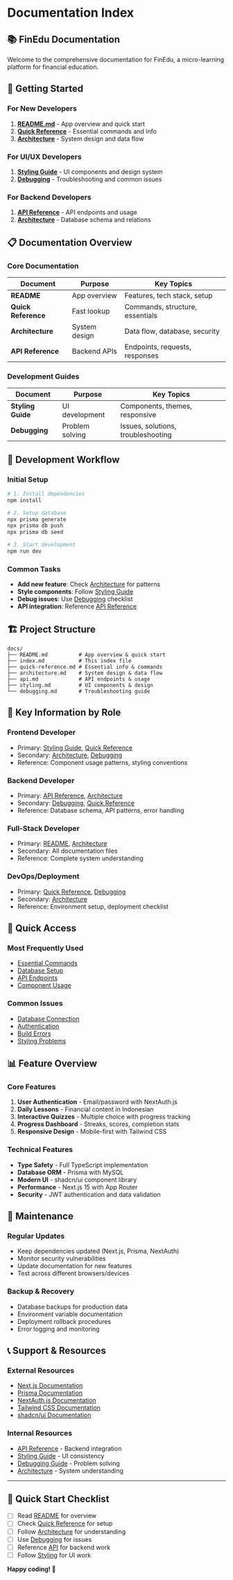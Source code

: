 # Documentation Index

## 📚 **FinEdu Documentation**

Welcome to the comprehensive documentation for FinEdu, a micro-learning platform for financial education.

## 🎯 **Getting Started**

### **For New Developers**
1. **[README.md](./README.md)** - App overview and quick start
2. **[Quick Reference](./quick-reference.md)** - Essential commands and info
3. **[Architecture](./architecture.md)** - System design and data flow

### **For UI/UX Developers**
1. **[Styling Guide](./styling.md)** - UI components and design system
2. **[Debugging](./debugging.md)** - Troubleshooting and common issues

### **For Backend Developers**
1. **[API Reference](./api.md)** - API endpoints and usage
2. **[Architecture](./architecture.md)** - Database schema and relations

## 📋 **Documentation Overview**

### **Core Documentation**
| Document | Purpose | Key Topics |
|----------|---------|------------|
| **README** | App overview | Features, tech stack, setup |
| **Quick Reference** | Fast lookup | Commands, structure, essentials |
| **Architecture** | System design | Data flow, database, security |
| **API Reference** | Backend APIs | Endpoints, requests, responses |

### **Development Guides**
| Document | Purpose | Key Topics |
|----------|---------|------------|
| **Styling Guide** | UI development | Components, themes, responsive |
| **Debugging** | Problem solving | Issues, solutions, troubleshooting |

## 🔧 **Development Workflow**

### **Initial Setup**
```bash
# 1. Install dependencies
npm install

# 2. Setup database
npx prisma generate
npx prisma db push
npx prisma db seed

# 3. Start development
npm run dev
```

### **Common Tasks**
- **Add new feature**: Check [Architecture](./architecture.md) for patterns
- **Style components**: Follow [Styling Guide](./styling.md)
- **Debug issues**: Use [Debugging](./debugging.md) checklist
- **API integration**: Reference [API Reference](./api.md)

## 🏗️ **Project Structure**

```
docs/
├── README.md          # App overview & quick start
├── index.md           # This index file
├── quick-reference.md # Essential info & commands
├── architecture.md    # System design & data flow
├── api.md             # API endpoints & usage
├── styling.md         # UI components & design
└── debugging.md       # Troubleshooting guide
```

## 🎯 **Key Information by Role**

### **Frontend Developer**
- Primary: [Styling Guide](./styling.md), [Quick Reference](./quick-reference.md)
- Secondary: [Architecture](./architecture.md), [Debugging](./debugging.md)
- Reference: Component usage patterns, styling conventions

### **Backend Developer**
- Primary: [API Reference](./api.md), [Architecture](./architecture.md)
- Secondary: [Debugging](./debugging.md), [Quick Reference](./quick-reference.md)
- Reference: Database schema, API patterns, error handling

### **Full-Stack Developer**
- Primary: [README](./README.md), [Architecture](./architecture.md)
- Secondary: All documentation files
- Reference: Complete system understanding

### **DevOps/Deployment**
- Primary: [Quick Reference](./quick-reference.md), [Debugging](./debugging.md)
- Secondary: [Architecture](./architecture.md)
- Reference: Environment setup, deployment checklist

## 🚀 **Quick Access**

### **Most Frequently Used**
- [Essential Commands](./quick-reference.md#essential-commands)
- [Database Setup](./quick-reference.md#database-tables)
- [API Endpoints](./api.md#api-endpoints)
- [Component Usage](./styling.md#key-components-used)

### **Common Issues**
- [Database Connection](./debugging.md#database-connection-errors)
- [Authentication](./debugging.md#authentication-issues)
- [Build Errors](./debugging.md#build--runtime-errors)
- [Styling Problems](./debugging.md#styling-problems)

## 📊 **Feature Overview**

### **Core Features**
1. **User Authentication** - Email/password with NextAuth.js
2. **Daily Lessons** - Financial content in Indonesian
3. **Interactive Quizzes** - Multiple choice with progress tracking
4. **Progress Dashboard** - Streaks, scores, completion stats
5. **Responsive Design** - Mobile-first with Tailwind CSS

### **Technical Features**
- **Type Safety** - Full TypeScript implementation
- **Database ORM** - Prisma with MySQL
- **Modern UI** - shadcn/ui component library
- **Performance** - Next.js 15 with App Router
- **Security** - JWT authentication and data validation

## 🔄 **Maintenance**

### **Regular Updates**
- Keep dependencies updated (Next.js, Prisma, NextAuth)
- Monitor security vulnerabilities
- Update documentation for new features
- Test across different browsers/devices

### **Backup & Recovery**
- Database backups for production data
- Environment variable documentation
- Deployment rollback procedures
- Error logging and monitoring

## 📞 **Support & Resources**

### **External Resources**
- [Next.js Documentation](https://nextjs.org/docs)
- [Prisma Documentation](https://www.prisma.io/docs)
- [NextAuth.js Documentation](https://next-auth.js.org)
- [Tailwind CSS Documentation](https://tailwindcss.com/docs)
- [shadcn/ui Documentation](https://ui.shadcn.com)

### **Internal Resources**
- [API Reference](./api.md) - Backend integration
- [Styling Guide](./styling.md) - UI consistency
- [Debugging Guide](./debugging.md) - Problem solving
- [Architecture](./architecture.md) - System understanding

---

## 🎯 **Quick Start Checklist**

- [ ] Read [README](./README.md) for overview
- [ ] Check [Quick Reference](./quick-reference.md) for setup
- [ ] Follow [Architecture](./architecture.md) for understanding
- [ ] Use [Debugging](./debugging.md) for issues
- [ ] Reference [API](./api.md) for backend work
- [ ] Follow [Styling](./styling.md) for UI work

**Happy coding! 🚀**
